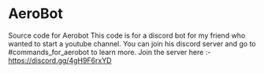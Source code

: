 # AeroBot
Source code for Aerobot
This code is for a discord bot for my friend who wanted to start a youtube channel. You can join his discord server and go to #commands_for_aerobot to learn more. Join the server here :- https://discord.gg/4gH9F6rxYD
